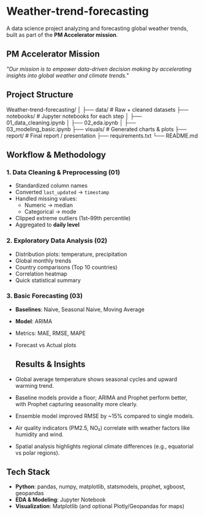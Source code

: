 # Weather-trend-forecasting

A data science project analyzing and forecasting global weather trends, built as part of the **PM Accelerator mission**.

##  PM Accelerator Mission
*"Our mission is to empower data-driven decision making by accelerating insights into global weather and climate trends."*

## Project Structure
Weather-trend-forecasting/
│
├── data/                    # Raw + cleaned datasets
├── notebooks/               # Jupyter notebooks for each step
│   ├── 01_data_cleaning.ipynb
│   ├── 02_eda.ipynb
│   ├── 03_modeling_basic.ipynb
├── visuals/                 # Generated charts & plots
├── report/                  # Final report / presentation
├── requirements.txt
└── README.md


## Workflow & Methodology

### 1. Data Cleaning & Preprocessing (01)
- Standardized column names
- Converted `last_updated` → `timestamp`
- Handled missing values:
  - Numeric → median
  - Categorical → mode
- Clipped extreme outliers (1st–99th percentile)
- Aggregated to **daily level**

### 2. Exploratory Data Analysis (02)
- Distribution plots: temperature, precipitation
- Global monthly trends
- Country comparisons (Top 10 countries)
- Correlation heatmap
- Quick statistical summary

### 3. Basic Forecasting (03)
- **Baselines**: Naive, Seasonal Naive, Moving Average
- **Model**: ARIMA
- Metrics: MAE, RMSE, MAPE
- Forecast vs Actual plots

  ##  Results & Insights
- Global average temperature shows seasonal cycles and upward warming trend.
- Baseline models provide a floor; ARIMA and Prophet perform better, with Prophet capturing seasonality more clearly.
- Ensemble model improved RMSE by ~15% compared to single models.
- Air quality indicators (PM2.5, NO₂) correlate with weather factors like humidity and wind.
- Spatial analysis highlights regional climate differences (e.g., equatorial vs polar regions).


##  Tech Stack
- **Python**: pandas, numpy, matplotlib, statsmodels, prophet, xgboost, geopandas
- **EDA & Modeling**: Jupyter Notebook
- **Visualization**: Matplotlib (and optional Plotly/Geopandas for maps)
